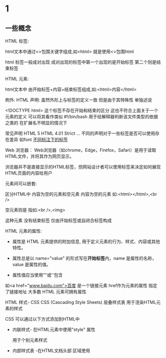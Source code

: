 # 1

## 一些概念

HTML 标签:

html文本中通过<>包围关键字组成,如\<html\> 就是使用<>包围html

html 标签一般成对出现 成对出现的标签中第一个出现的是开始标签 第二个则是结束标签

HTML 元素:

html文本中 由开始标签+内容+结束标签组成,如:\<html\>内容\<\/html\>

例外:
HTML 声明:
虽然外形上与标签的定义一致 但是由于其特殊性 单独述说

\<\!DOCTYPE html\> 这个标签不存在开始和结束的区分
这也不符合上面关于一个元素的定义 
可以将其看作类似 #!/bin/bash 用于给解释器判断该文件类型的依据
之类的 在扩展名不明显的情况下

常见声明
HTML 5
HTML 4.01 Strict
...
不同的声明对于一些标签是否可以使用存在差异 如font
[不同标注下的标签](https://www.runoob.com/tags/html-elementsdoctypes.html)

Web 浏览器：
Web浏览器（如chrome，Edge，Firefox，Safari）是用于读取HTML文件，并将其作为网页显示。

浏览器并不是直接显示的HTML标签，但网站设计者可以使用标签来决定如何展现HTML页面的内容给用户


元素间可以嵌套:

区分HTML中 内容为空的元素和空元素
内容为空的元素 如:\<html\>\<\/html\>,\<br \/\>

空元素则是 指如:\<br \/\>,\<img\>

这种元素 没有结束标签 仅由开始标签或自闭合标签构成

HTML 元素的属性:

- 属性是 HTML 元素提供的附加信息, 用于定义元素的行为、样式、内容或其他特性。

- 属性总是以 name="value" 的形式写在**开始标签**内，name 是属性的名称，value 是属性的值。

- 属性值应当使用""或''包含

如\<a href="www.baidu.com">百度</a> 是一个链接元素 href作为元素的属性 指定了链接地址
大多数 HTML 元素可拥有属性

HTML 样式- CSS
CSS (Cascading Style Sheets) 层叠样式表 用于渲染HTML元素的样式

CSS 可以通过以下方式添加到HTML中

- 内联样式- 在HTML元素中使用"style" 属性
    
    用于个别元素样式
- 内部样式表 -在HTML文档头部 <head> 区域使用<style> 元素 来包含CSS

    单独文件需要特殊样式
- 外部引用 - 使用外部 CSS 文件
    
    通过\<link\> 将css文件引用到相应的html文件中 浏览器在解析页面的时候会将css文件的样式应用到元素上

HTML <script> 标签
<script> 标签用于定义客户端脚本，比如 JavaScript

JavaScript 是 web 开发人员必须学习的 3 门语言中的一门：

- HTML 定义了网页的内容 (也包括了布局)
- CSS 描述了网页的布局 (主要是规定一些元素的样式)
- JavaScript 控制了网页的行为 (确认点即后的一些行为)

字符实体 有一些字符是保留 但是实际在内容中可能会用到 所以需要一个别的形式来替代这些保留字符

关于xml html 和 sgml

sgml 可以定义 html的语法 (这是xml作为元语言的依据)
<!DOCTYPE html PUBLIC "-//W3C//DTD HTML 4.01 Transitional//EN"
"http://www.w3.org/TR/html4/loose.dtd">

HTML DTD 文件是使用 SGML 语法书写的，用于定义 HTML 标签的语法规则。
HTML5 放弃了基于 SGML 的 DTD，转而使用了一种新的 HTML 解析模型。


XML 不是元语言 可以有用sgml语法规定的dtd文件
xml 功能实际上是应用 存储传输数据
html 是应用于web页面显示
sgml 的应用
    - 定义其它标记语言
    - 大型文档管理
    - 复杂
关于xml只是规范了html 产生了xhtml 而不是定义了xhtml 并没有描述结构?而是规范书写?

HTML5 是下一代 HTML 标准。
HTML , HTML 4.01的上一个版本诞生于 1999 年。自从那以后，Web 世界已经经历了巨变。
HTML5 仍处于完善之中。然而，大部分现代浏览器已经具备了某些 HTML5 支持。
HTML5的设计目的是为了在移动设备上支持多媒体